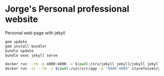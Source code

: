 # Jorge's Personal professional website

Personal web page with jekyll

```sh
gem update
gem install bundler
bundle update
bundle exec jekyll serve
```

```sh   
docker run --rm -p 4000:4000 -v $(pwd):/srv/jekyll jekyll/jekyll jekyll serve --watch --drafts
docker run -it --rm -v $(pwd):/usr/src/app -p "4000:4000" starefossen/github-pages
```